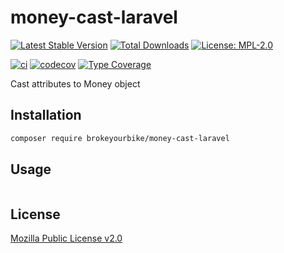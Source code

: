 # money-cast-laravel

[![Latest Stable Version](https://img.shields.io/github/v/release/brokeyourbike/money-cast-laravel)](https://github.com/brokeyourbike/money-cast-laravel/releases)
[![Total Downloads](https://poser.pugx.org/brokeyourbike/money-cast-laravel/downloads)](https://packagist.org/packages/brokeyourbike/money-cast-laravel)
[![License: MPL-2.0](https://img.shields.io/badge/license-MPL--2.0-purple.svg)](https://github.com/brokeyourbike/money-cast-laravel/blob/main/LICENSE)

[![ci](https://github.com/brokeyourbike/money-cast-laravel/actions/workflows/ci.yml/badge.svg)](https://github.com/brokeyourbike/money-cast-laravel/actions/workflows/ci.yml)
[![codecov](https://codecov.io/gh/brokeyourbike/money-cast-laravel/branch/main/graph/badge.svg?token=ImcgnxzGfc)](https://codecov.io/gh/brokeyourbike/money-cast-laravel)
[![Type Coverage](https://shepherd.dev/github/brokeyourbike/money-cast-laravel/coverage.svg)](https://shepherd.dev/github/brokeyourbike/money-cast-laravel)

Cast attributes to Money object

## Installation

```bash
composer require brokeyourbike/money-cast-laravel
```

## Usage

```php
```

## License
[Mozilla Public License v2.0](https://github.com/brokeyourbike/money-cast-laravel/blob/main/LICENSE)
